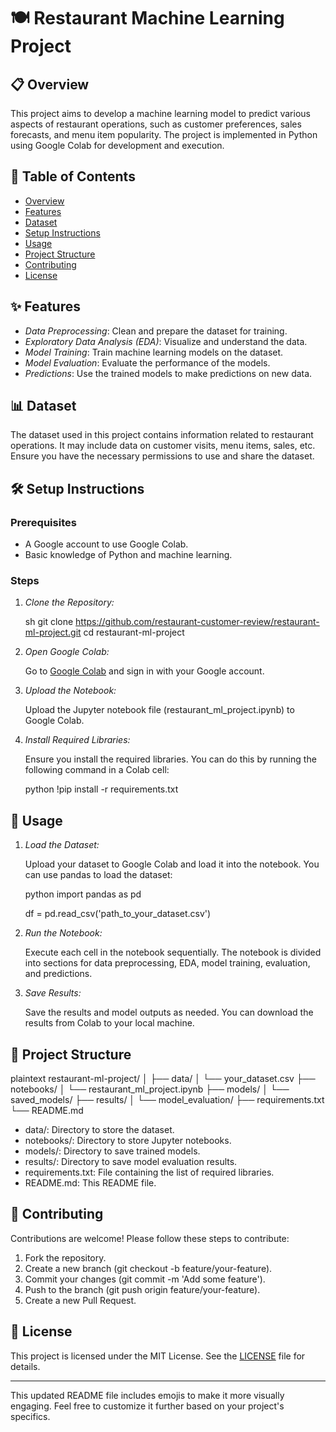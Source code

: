 

# 🍽️ Restaurant Machine Learning Project

## 📋 Overview

This project aims to develop a machine learning model to predict various aspects of restaurant operations, such as customer preferences, sales forecasts, and menu item popularity. The project is implemented in Python using Google Colab for development and execution.

## 📑 Table of Contents

- [Overview](#📋-overview)
- [Features](#✨-features)
- [Dataset](#📊-dataset)
- [Setup Instructions](#🛠️-setup-instructions)
- [Usage](#🚀-usage)
- [Project Structure](#📂-project-structure)
- [Contributing](#🤝-contributing)
- [License](#📝-license)

## ✨ Features

- *Data Preprocessing*: Clean and prepare the dataset for training.
- *Exploratory Data Analysis (EDA)*: Visualize and understand the data.
- *Model Training*: Train machine learning models on the dataset.
- *Model Evaluation*: Evaluate the performance of the models.
- *Predictions*: Use the trained models to make predictions on new data.

## 📊 Dataset

The dataset used in this project contains information related to restaurant operations. It may include data on customer visits, menu items, sales, etc. Ensure you have the necessary permissions to use and share the dataset.

## 🛠️ Setup Instructions

### Prerequisites

- A Google account to use Google Colab.
- Basic knowledge of Python and machine learning.

### Steps

1. *Clone the Repository:*

   sh
   git clone https://github.com/restaurant-customer-review/restaurant-ml-project.git
   cd restaurant-ml-project
   

2. *Open Google Colab:*

   Go to [Google Colab](https://colab.research.google.com/) and sign in with your Google account.

3. *Upload the Notebook:*

   Upload the Jupyter notebook file (restaurant_ml_project.ipynb) to Google Colab.

4. *Install Required Libraries:*

   Ensure you install the required libraries. You can do this by running the following command in a Colab cell:

   python
   !pip install -r requirements.txt
   

## 🚀 Usage

1. *Load the Dataset:*

   Upload your dataset to Google Colab and load it into the notebook. You can use pandas to load the dataset:

   python
   import pandas as pd

   df = pd.read_csv('path_to_your_dataset.csv')
   

2. *Run the Notebook:*

   Execute each cell in the notebook sequentially. The notebook is divided into sections for data preprocessing, EDA, model training, evaluation, and predictions.

3. *Save Results:*

   Save the results and model outputs as needed. You can download the results from Colab to your local machine.

## 📂 Project Structure

plaintext
restaurant-ml-project/
│
├── data/
│   └── your_dataset.csv
├── notebooks/
│   └── restaurant_ml_project.ipynb
├── models/
│   └── saved_models/
├── results/
│   └── model_evaluation/
├── requirements.txt
└── README.md


- data/: Directory to store the dataset.
- notebooks/: Directory to store Jupyter notebooks.
- models/: Directory to save trained models.
- results/: Directory to save model evaluation results.
- requirements.txt: File containing the list of required libraries.
- README.md: This README file.

## 🤝 Contributing

Contributions are welcome! Please follow these steps to contribute:

1. Fork the repository.
2. Create a new branch (git checkout -b feature/your-feature).
3. Commit your changes (git commit -m 'Add some feature').
4. Push to the branch (git push origin feature/your-feature).
5. Create a new Pull Request.

## 📝 License

This project is licensed under the MIT License. See the [LICENSE](LICENSE) file for details.

---

This updated README file includes emojis to make it more visually engaging. Feel free to customize it further based on your project's specifics.
